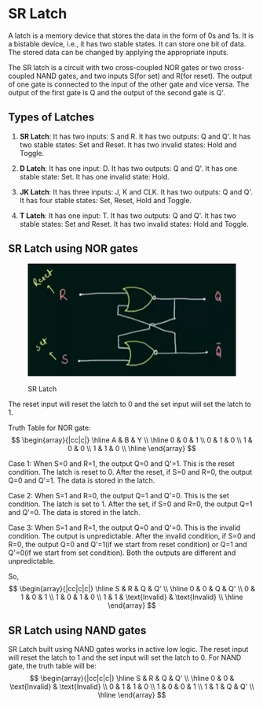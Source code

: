 # SR Latch


A latch is a memory device that stores the data in the form of 0s and 1s. It is a bistable device, i.e., it has two stable states. It can store one bit of data. The stored data can be changed by applying the appropriate inputs.

The SR latch is a circuit with two cross-coupled NOR gates or two cross-coupled NAND gates, and two inputs S(for set) and R(for reset). The output of one gate is connected to the input of the other gate and vice versa. The output of the first gate is Q and the output of the second gate is Q'. 

## Types of Latches

1. **SR Latch**: It has two inputs: S and R. It has two outputs: Q and Q'. It has two stable states: Set and Reset. It has two invalid states: Hold and Toggle.

2. **D Latch**: It has one input: D. It has two outputs: Q and Q'. It has one stable state: Set. It has one invalid state: Hold.

3. **JK Latch**: It has three inputs: J, K and CLK. It has two outputs: Q and Q'. It has four stable states: Set, Reset, Hold and Toggle.

4. **T Latch**: It has one input: T. It has two outputs: Q and Q'. It has two stable states: Set and Reset. It has two invalid states: Hold and Toggle.

## SR Latch using NOR gates

<figure><img src=".gitbook/assets/sr-latch/sr-latch.png" alt=""><figcaption><p>SR Latch</p></figcaption></figure>

The reset input will reset the latch to 0 and the set input will set the latch to 1.

Truth Table for NOR gate:
$$
\begin{array}{|cc|c|}
\hline
A & B & Y \\
\hline
0 & 0 & 1 \\
0 & 1 & 0 \\
1 & 0 & 0 \\
1 & 1 & 0 \\
\hline
\end{array}
$$

Case 1: When S=0 and R=1, the output Q=0 and Q'=1. This is the reset condition. The latch is reset to 0.
After the reset, if S=0 and R=0, the output Q=0 and Q'=1. The data is stored in the latch.

Case 2: When S=1 and R=0, the output Q=1 and Q'=0. This is the set condition. The latch is set to 1.
After the set, if S=0 and R=0, the output Q=1 and Q'=0. The data is stored in the latch.

Case 3: When S=1 and R=1, the output Q=0 and Q'=0. This is the invalid condition. The output is unpredictable.
After the invalid condition, if S=0 and R=0, the output Q=0 and Q'=1(if we start from reset condition) or Q=1 and Q'=0(if we start from set condition). Both the outputs are different and unpredictable.

So,
$$
\begin{array}{|cc|c|c|}
\hline
S & R & Q & Q' \\
\hline
0 & 0 & Q & Q' \\
0 & 1 & 0 & 1 \\
1 & 0 & 1 & 0 \\
1 & 1 & \text{Invalid} & \text{Invalid} \\
\hline
\end{array}
$$

## SR Latch using NAND gates

SR Latch built using NAND gates works in active low logic. The reset input will reset the latch to 1 and the set input will set the latch to 0.
For NAND gate, the truth table will be:
$$
\begin{array}{|cc|c|c|}
\hline
S & R & Q & Q' \\
\hline
0 & 0 & \text{Invalid} & \text{Invalid} \\
0 & 1 & 1 & 0 \\
1 & 0 & 0 & 1 \\
1 & 1 & Q & Q' \\
\hline
\end{array}
$$
